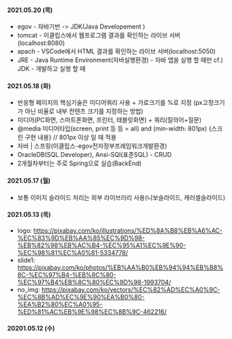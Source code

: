 #### 2021.05.20 (목)

- egov - 자바기반 -> JDK(Java Developement )
- tomcat - 이클립스에서 웹프로그램 결과를 확인하는 라이브 서버(localhost:8080)
- apach - VSCode에서 HTML 결과를 확인하는 라이브 서버(localhost:5050)
- JRE - Java Runtime Environment(자바실행환경) - 자바 앱을 실행 할 때만 cf.) JDK - 개발하고 실행 할 때

#### 2021.05.18 (화)

- 반응형 페이지의 핵심기술은 미디어쿼리 사용 + 가로크기를 %로 지정 (px고정크기가 아닌 비율로 내부 컨텐츠 크기를 지정하는 방법)
- 미디어(PC화면, 스마트폰화면, 프린터, 태블릿화면) + 쿼리(질의어+질문)
- @media 미디어타입(screen, print 등 등 = all) and (min-width: 801px) {스크린 구현 내용} // 801px 이상 일 때 적용
- 자바 | 스프링(이클립스-egov전자정부프레임워크개발환경)
- OracleDB(SQL Developer), Ansi-SQl(표준SQL) - CRUD
- 2개월차부터는 주로 Spring으로 실습(BackEnd)

#### 2021.05.17 (월)

- 보통 이미지 슬라이드 처리는 외부 라이브러리 사용(니보슬라이드, 캐러셀슬라이드)

#### 2021.05.13 (목)

- logo: https://pixabay.com/ko/illustrations/%ED%8A%B8%EB%A6%AC-%EC%83%9D%EB%AA%85%EC%9D%98-%EB%82%98%EB%AC%B4-%EC%95%A1%EC%9E%90-%EC%98%81%EC%A0%81-5334778/
- slide1: https://pixabay.com/ko/photos/%EB%AA%B0%EB%94%94%EB%B8%8C-%EC%97%B4-%EB%8C%80-%EC%97%B4%EB%8C%80%EC%9D%98-1993704/
- no_img: https://pixabay.com/ko/vectors/%EC%82%AD%EC%A0%9C-%EC%8B%AD%EC%9E%90%EA%B0%80-%EA%B2%80%EC%A0%95-%ED%81%AC%EB%9E%98%EC%8B%9C-462216/

#### 20201.05.12 (수)

